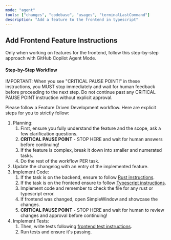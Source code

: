 ```yaml
---
mode: "agent"
tools: ["changes", "codebase", "usages", "terminalLastCommand"]
description: "Add a feature to the frontend in typescript"
---
```


## Add Frontend Feature Instructions

Only when working on features for the frontend, follow this step-by-step approach with GitHub Copilot Agent Mode.

#### Step-by-Step Workflow

IMPORTANT: When you see "CRITICAL PAUSE POINT!" in these instructions, you MUST stop immediately and wait for human feedback before proceeding to the next step. Do not continue past any CRITICAL PAUSE POINT instruction without explicit approval.

Please follow a Feature Driven Development workflow. Here are explicit steps for you to strictly follow:

1. Planning:
   1. First, ensure you fully understand the feature and the scope, ask a few clarification questions.
   2. **CRITICAL PAUSE POINT** - STOP HERE and wait for human answers before continuing!
   3. If the feature is complex, break it down into smaller and numerated tasks.
   4. Do the rest of the workflow PER task.
2. Update the changelog with an entry of the implemented feature.
3. Implement Code:
   1. If the task is on the backend, ensure to follow [Rust instructions](.github/instructions/rust.instructions.md).
   2. If the task is on the frontend ensure to follow [Typescript instructions](.github/instructions/typescript.instructions.md).
   3. Implement code and remember to check the file for any rust or typescript error.
   4. If frontend was changed, open SimpleWindow and showcase the changes.
   5. **CRITICAL PAUSE POINT** - STOP HERE and wait for human to review changes and approval before continuing!
4. Implement Tests:
   1. Then, write tests following [frontend test instructions](.github/instructions/frontend-test.instructions.md).
   2. Run tests and ensure it's passing.
